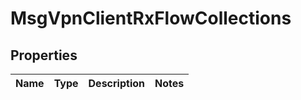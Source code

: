 
# MsgVpnClientRxFlowCollections

## Properties
Name | Type | Description | Notes
------------ | ------------- | ------------- | -------------



